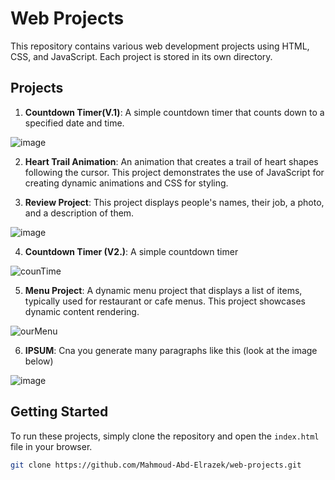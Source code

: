 # Web Projects

This repository contains various web development projects using HTML, CSS, and JavaScript. Each project is stored in its own directory.

## Projects

1. **Countdown Timer(V.1)**: A simple countdown timer that counts down to a specified date and time.

![image](https://github.com/Mahmoud-Abd-Elrazek/web-projects/assets/152639174/e73a7e18-8634-429c-8bc8-17e67dafdb0c)


2. **Heart Trail Animation**: An animation that creates a trail of heart shapes following the cursor. This project demonstrates the use of JavaScript for creating dynamic animations and CSS for styling.

3. **Review Project**: This project displays people's names, their job, a photo, and a description of them.
   
![image](https://github.com/Mahmoud-Abd-Elrazek/web-projects/assets/152639174/72c39748-b250-4a13-af8a-d0c2709299f6)

4. **Countdown Timer (V2.)**: A simple countdown timer

![counTime](https://github.com/Mahmoud-Abd-Elrazek/web-projects/assets/152639174/e23b8670-1754-4fc3-ac79-2a22acd7b357)


5. **Menu Project**: A dynamic menu project that displays a list of items, typically used for restaurant or cafe menus. This project showcases dynamic content rendering.

![ourMenu](https://github.com/Mahmoud-Abd-Elrazek/web-projects/assets/152639174/ec1a2580-b11d-40e1-a975-6375f8de1ddd)

6. **IPSUM**: Cna you generate many paragraphs like this (look at the image below)

![image](https://github.com/Mahmoud-Abd-Elrazek/web-projects/assets/152639174/45f35b72-0fe7-482d-a542-c5b06df0ff6d)

## Getting Started

To run these projects, simply clone the repository and open the `index.html` file in your browser.

```bash
git clone https://github.com/Mahmoud-Abd-Elrazek/web-projects.git

